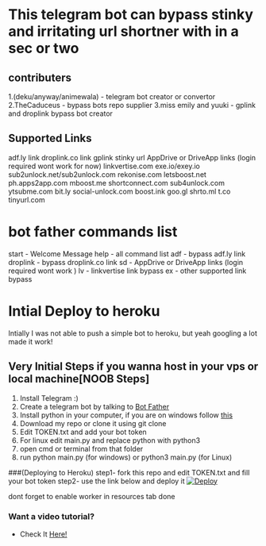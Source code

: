 # This telegram bot can bypass stinky and irritating url shortner with in a sec or two
## contributers
1.(deku/anyway/animewala) - telegram bot creator or convertor
2.TheCaduceus - bypass bots repo supplier
3.miss emily and yuuki - gplink and droplink bypass bot creator





## Supported Links
adf.ly link
droplink.co link
gplink stinky url
AppDrive or DriveApp links (login required wont work for now)
linkvertise.com
exe.io/exey.io
sub2unlock.net/sub2unlock.com
rekonise.com
letsboost.net
ph.apps2app.com
mboost.me
shortconnect.com
sub4unlock.com
ytsubme.com
bit.ly
social-unlock.com
boost.ink
goo.gl
shrto.ml
t.co
tinyurl.com

# bot father commands list
start - Welcome Message
help - all command list
adf - bypass adf.ly link
droplink -  bypass droplink.co link
sd - AppDrive or DriveApp links (login required wont work )
lv -  linkvertise link bypass
ex - other supported link bypass


# Intial Deploy to heroku
Intially I was not able to push a simple bot to heroku, but yeah googling a lot made it work!

## Very Initial Steps if you wanna host in your vps or local machine[NOOB Steps]
1. Install Telegram :)
2. Create a telegram bot by talking to [Bot Father](https://t.me/botfather)
3. Install python in your computer, if you are on windows follow [this](https://www.python.org/downloads/windows/)
4. Download my repo or clone it using git clone
5. Edit TOKEN.txt and add your bot token
6. For linux edit main.py and replace python with python3
7. open cmd or terminal from that folder
8. run python main.py (for windows) or python3 main.py (for Linux)


###(Deploying to Heroku)
step1- fork this repo and edit TOKEN.txt and fill your bot token
step2- use the link below and deploy it
[![Deploy](https://www.herokucdn.com/deploy/button.svg)](https://heroku.com/deploy?template=https://github.com/Animewala/bot)

dont forget to enable worker in resources tab
done

### Want a video tutorial?
- Check It [Here!](https://github.com/AnshumanFauzdar/telegram-bot-heroku-deploy/issues/1)
